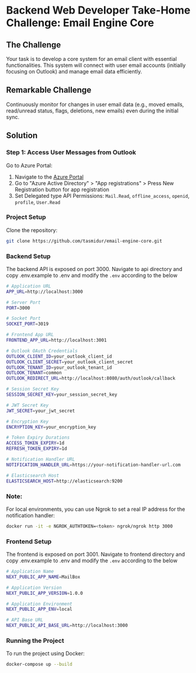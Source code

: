 # Backend Web Developer Take-Home Challenge: Email Engine Core

## The Challenge
Your task is to develop a core system for an email client with essential functionalities. This system will connect with user email accounts (initially focusing on Outlook) and manage email data efficiently.

## Remarkable Challenge
Continuously monitor for changes in user email data (e.g., moved emails, read/unread status, flags, deletions, new emails) even during the initial sync.

## Solution

### Step 1: Access User Messages from Outlook

Go to Azure Portal:
1. Navigate to the [Azure Portal](https://portal.azure.com/)
2. Go to "Azure Active Directory" > "App registrations" > Press New Registration button for app registration
3. Set Delegated type API Permissions: `Mail.Read`, `offline_access`, `openid`, `profile`, `User.Read`

### Project Setup
Clone the repository:

```bash
git clone https://github.com/tasmidur/email-engine-core.git
```

### Backend Setup
The backend API is exposed on port 3000.
Navigate to api directory and copy .env.example to .env and modify the `.env` according to the below

```bash
# Application URL
APP_URL=http://localhost:3000

# Server Port
PORT=3000

# Socket Port
SOCKET_PORT=3019

# Frontend App URL
FRONTEND_APP_URL=http://localhost:3001

# Outlook OAuth Credentials
OUTLOOK_CLIENT_ID=your_outlook_client_id
OUTLOOK_CLIENT_SECRET=your_outlook_client_secret
OUTLOOK_TENANT_ID=your_outlook_tenant_id
OUTLOOK_TENANT=common
OUTLOOK_REDIRECT_URL=http://localhost:8080/auth/outlook/callback

# Session Secret Key
SESSION_SECRET_KEY=your_session_secret_key

# JWT Secret Key
JWT_SECRET=your_jwt_secret

# Encryption Key
ENCRYPTION_KEY=your_encryption_key

# Token Expiry Durations
ACCESS_TOKEN_EXPIRY=1d
REFRESH_TOKEN_EXPIRY=1d

# Notification Handler URL
NOTIFICATION_HANDLER_URL=https://your-notification-handler-url.com

# Elasticsearch Host
ELASTICSEARCH_HOST=http://elasticsearch:9200
```

### Note:
For local environments, you can use Ngrok to set a real IP address for the notification handler:

```bash
docker run -it -e NGROK_AUTHTOKEN=<token> ngrok/ngrok http 3000
```

### Frontend Setup

The frontend is exposed on port 3001.
Navigate to frontend directory and copy .env.example to .env and modify the `.env` according to the below


```bash
# Application Name
NEXT_PUBLIC_APP_NAME=MailBox

# Application Version
NEXT_PUBLIC_APP_VERSION=1.0.0

# Application Environment
NEXT_PUBLIC_APP_ENV=local

# API Base URL
NEXT_PUBLIC_API_BASE_URL=http://localhost:3000
```

### Running the Project
To run the project using Docker:

```bash 
docker-compose up --build
```
